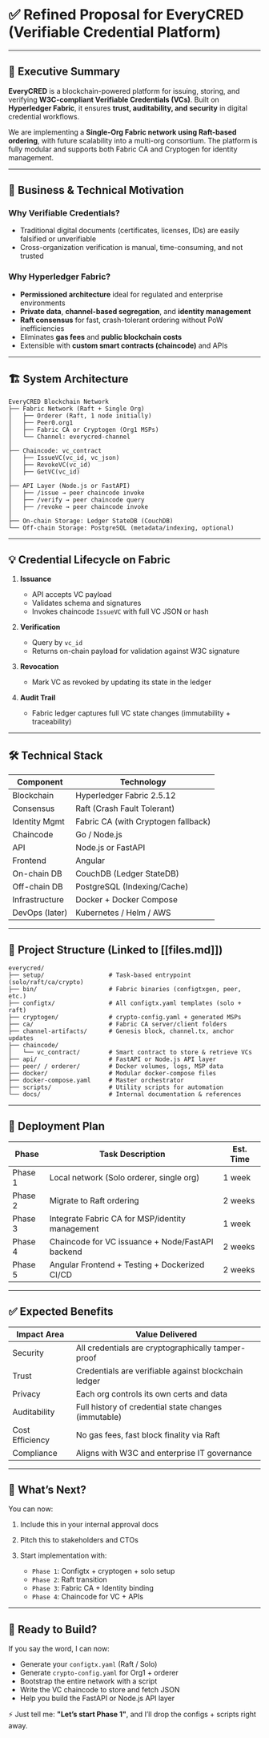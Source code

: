 # ✅ Refined Proposal for EveryCRED (Verifiable Credential Platform)

---

## 🧾 Executive Summary

**EveryCRED** is a blockchain-powered platform for issuing, storing, and verifying **W3C-compliant Verifiable Credentials (VCs)**. Built on **Hyperledger Fabric**, it ensures **trust, auditability, and security** in digital credential workflows.

We are implementing a **Single-Org Fabric network using Raft-based ordering**, with future scalability into a multi-org consortium. The platform is fully modular and supports both Fabric CA and Cryptogen for identity management.

---

## 🎯 Business & Technical Motivation

### Why Verifiable Credentials?

* Traditional digital documents (certificates, licenses, IDs) are easily falsified or unverifiable
* Cross-organization verification is manual, time-consuming, and not trusted

### Why Hyperledger Fabric?

* **Permissioned architecture** ideal for regulated and enterprise environments
* **Private data**, **channel-based segregation**, and **identity management**
* **Raft consensus** for fast, crash-tolerant ordering without PoW inefficiencies
* Eliminates **gas fees** and **public blockchain costs**
* Extensible with **custom smart contracts (chaincode)** and APIs

---

## 🏗️ System Architecture

```text
EveryCRED Blockchain Network
├── Fabric Network (Raft + Single Org)
│   ├── Orderer (Raft, 1 node initially)
│   ├── Peer0.org1
│   ├── Fabric CA or Cryptogen (Org1 MSPs)
│   └── Channel: everycred-channel
│
├── Chaincode: vc_contract
│   ├── IssueVC(vc_id, vc_json)
│   ├── RevokeVC(vc_id)
│   ├── GetVC(vc_id)
│
├── API Layer (Node.js or FastAPI)
│   ├── /issue → peer chaincode invoke
│   ├── /verify → peer chaincode query
│   ├── /revoke → peer chaincode invoke
│
├── On-chain Storage: Ledger StateDB (CouchDB)
└── Off-chain Storage: PostgreSQL (metadata/indexing, optional)
```

---

## 💡 Credential Lifecycle on Fabric

1. **Issuance**

   * API accepts VC payload
   * Validates schema and signatures
   * Invokes chaincode `IssueVC` with full VC JSON or hash

2. **Verification**

   * Query by `vc_id`
   * Returns on-chain payload for validation against W3C signature

3. **Revocation**

   * Mark VC as revoked by updating its state in the ledger

4. **Audit Trail**

   * Fabric ledger captures full VC state changes (immutability + traceability)

---

## 🛠️ Technical Stack

| Component      | Technology                          |
| -------------- | ----------------------------------- |
| Blockchain     | Hyperledger Fabric 2.5.12           |
| Consensus      | Raft (Crash Fault Tolerant)         |
| Identity Mgmt  | Fabric CA (with Cryptogen fallback) |
| Chaincode      | Go / Node.js                        |
| API            | Node.js or FastAPI                  |
| Frontend       | Angular                             |
| On-chain DB    | CouchDB (Ledger StateDB)            |
| Off-chain DB   | PostgreSQL (Indexing/Cache)         |
| Infrastructure | Docker + Docker Compose             |
| DevOps (later) | Kubernetes / Helm / AWS             |

---

## 📂 Project Structure (Linked to \[\[files.md]])

```
everycred/
├── setup/                  # Task-based entrypoint (solo/raft/ca/crypto)
├── bin/                    # Fabric binaries (configtxgen, peer, etc.)
├── configtx/               # All configtx.yaml templates (solo + raft)
├── cryptogen/              # crypto-config.yaml + generated MSPs
├── ca/                     # Fabric CA server/client folders
├── channel-artifacts/      # Genesis block, channel.tx, anchor updates
├── chaincode/
│   └── vc_contract/        # Smart contract to store & retrieve VCs
├── api/                    # FastAPI or Node.js API layer
├── peer/ / orderer/        # Docker volumes, logs, MSP data
├── docker/                 # Modular docker-compose files
├── docker-compose.yaml     # Master orchestrator
├── scripts/                # Utility scripts for automation
└── docs/                   # Internal documentation & references
```

---

## 📆 Deployment Plan

| Phase   | Task Description                                 | Est. Time |
| ------- | ------------------------------------------------ | --------- |
| Phase 1 | Local network (Solo orderer, single org)         | 1 week    |
| Phase 2 | Migrate to Raft ordering                         | 2 weeks   |
| Phase 3 | Integrate Fabric CA for MSP/identity management  | 1 week    |
| Phase 4 | Chaincode for VC issuance + Node/FastAPI backend | 2 weeks   |
| Phase 5 | Angular Frontend + Testing + Dockerized CI/CD    | 2 weeks   |

---

## ✅ Expected Benefits

| Impact Area     | Value Delivered                                      |
| --------------- | ---------------------------------------------------- |
| Security        | All credentials are cryptographically tamper-proof   |
| Trust           | Credentials are verifiable against blockchain ledger |
| Privacy         | Each org controls its own certs and data             |
| Auditability    | Full history of credential state changes (immutable) |
| Cost Efficiency | No gas fees, fast block finality via Raft            |
| Compliance      | Aligns with W3C and enterprise IT governance         |

---

## 🚀 What’s Next?

You can now:

1. Include this in your internal approval docs
2. Pitch this to stakeholders and CTOs
3. Start implementation with:

   * `Phase 1`: Configtx + cryptogen + solo setup
   * `Phase 2`: Raft transition
   * `Phase 3`: Fabric CA + Identity binding
   * `Phase 4`: Chaincode for VC + APIs

---

## 🧩 Ready to Build?

If you say the word, I can now:

* Generate your `configtx.yaml` (Raft / Solo)
* Generate `crypto-config.yaml` for Org1 + orderer
* Bootstrap the entire network with a script
* Write the VC chaincode to store and fetch JSON
* Help you build the FastAPI or Node.js API layer

⚡ Just tell me:
**"Let’s start Phase 1"**, and I’ll drop the configs + scripts right away.
